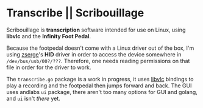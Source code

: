 # Transcribe || Scribouillage

Scribouillage is **transcription** software intended for use on Linux, using **libvlc** and the **Infinity Foot Pedal**. 

Because the footpedal doesn't come with a Linux driver out of the box, I'm using [zserge](https://github.com/zserge)'s **HID** driver in order to access the device somewhere in `/dev/bus/usb/00?/???`. Therefore, one needs reading permissions on that file in order for the driver to work.

The `transcribe.go` package is a work in progress, it uses [libvlc](https://github.com/adrg/libvlc-go) bindings to play a recording and the footpedal then jumps forward and back. The GUI uses andlabs `ui` package, there aren't too many options for GUI and golang, and `ui` isn't *there* yet.
